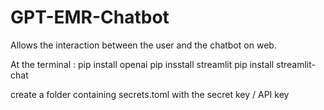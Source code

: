 # GPT-EMR-Chatbot
Allows the interaction between the user and the chatbot on web.

At the terminal :
pip install openai
pip insstall streamlit
pip install streamlit-chat

create a folder containing secrets.toml with the secret key / API key
